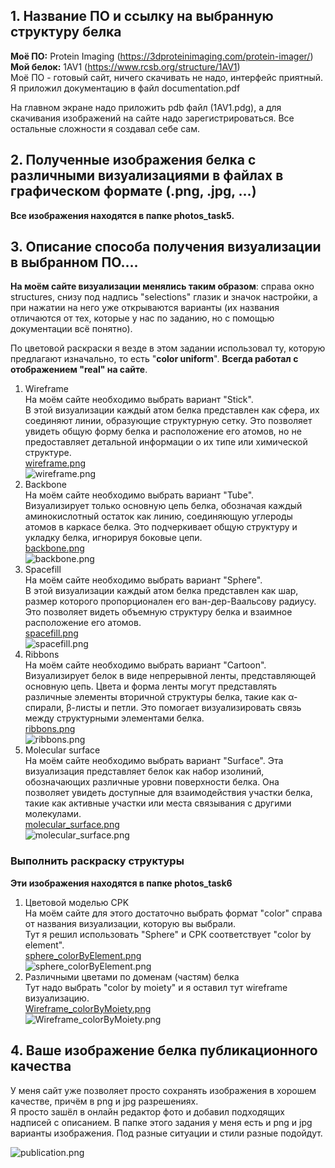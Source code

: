 ## 1. Название ПО и ссылку на выбранную структуру белка

**Моё ПО:** Protein Imaging (https://3dproteinimaging.com/protein-imager/)  
**Мой белок:** 1AV1 (https://www.rcsb.org/structure/1AV1)  
Моё ПО - готовый сайт, ничего скачивать не надо, интерфейс приятный.  
Я приложил документацию в файл documentation.pdf  

На главном экране надо приложить pdb файл (1AV1.pdg), а для скачивания изображений на сайте надо зарегистрироваться. Все остальные сложности я создавал себе сам.

## 2. Полученные изображения белка с различными визуализациями в файлах в графическом формате (.png, .jpg, …)
**Все изображения находятся в папке photos_task5.**

## 3. Описание способа получения визуализации в выбранном ПО....
**На моём сайте визуализации менялись таким образом**: справа окно structures, снизу под надпись "selections" глазик и значок настройки, а при нажатии на него уже открываются варианты (их названия отличаются от тех, которые у нас по заданию, но с помощью документации всё понятно).  

По цветовой раскраски я везде в этом задании использовал ту, которую предлагают изначально, то есть "**color uniform**". **Всегда работал с отображением "real" на сайте**.

1) Wireframe  
На моём сайте необходимо выбрать вариант "Stick".  
В этой визуализации каждый атом белка представлен как сфера, их соединяют линии, образующие структурную сетку. Это позволяет увидеть общую форму белка и расположение его атомов, но не предоставляет детальной информации о их типе или химической структуре.  
[wireframe.png](photos_task5%2Fwireframe.png)  
![wireframe.png](photos_task5%2Fwireframe.png)
2) Backbone  
На моём сайте необходимо выбрать вариант "Tube".  
Визуализирует только основную цепь белка, обозначая каждый аминокислотный остаток как линию, соединяющую углероды атомов в каркасе белка. Это подчеркивает общую структуру и укладку белка, игнорируя боковые цепи.  
[backbone.png](photos_task5%2Fbackbone.png)  
![backbone.png](photos_task5%2Fbackbone.png)
3) Spacefill  
На моём сайте необходимо выбрать вариант "Sphere".  
В этой визуализации каждый атом белка представлен как шар, размер которого пропорционален его ван-дер-Ваальсову радиусу. Это позволяет видеть объемную структуру белка и взаимное расположение его атомов.  
[spacefill.png](photos_task5%2Fspacefill.png)  
![spacefill.png](photos_task5%2Fspacefill.png)
4) Ribbons  
На моём сайте необходимо выбрать вариант "Cartoon".  
Визуализирует белок в виде непрерывной ленты, представляющей основную цепь. Цвета и форма ленты могут представлять различные элементы вторичной структуры белка, такие как α-спирали, β-листы и петли. Это помогает визуализировать связь между структурными элементами белка.  
[ribbons.png](photos_task5%2Fribbons.png)  
![ribbons.png](photos_task5%2Fribbons.png)
5) Molecular surface  
На моём сайте необходимо выбрать вариант "Surface".
Эта визуализация представляет белок как набор изолиний, обозначающих различные уровни поверхности белка. Она позволяет увидеть доступные для взаимодействия участки белка, такие как активные участки или места связывания с другими молекулами.  
[molecular_surface.png](photos_task5%2Fmolecular_surface.png)  
![molecular_surface.png](photos_task5%2Fmolecular_surface.png)

### Выполнить раскраску структуры
**Эти изображения находятся в папке photos_task6**
1) Цветовой моделью CPK  
На моём сайте для этого достаточно выбрать формат "color" справа от названия визуализации, которую вы выбрали.  
Тут я решил использовать "Sphere" и СРК соответствует "color by element".  
[sphere_colorByElement.png](photos_tak6%2Fsphere_colorByElement.png)  
![sphere_colorByElement.png](photos_tak6%2Fsphere_colorByElement.png)
2) Различными цветами по доменам (частям) белка  
Тут надо выбрать "color by moiety" и я оставил тут wireframe визуализацию.  
[Wireframe_colorByMoiety.png](photos_tak6%2FWireframe_colorByMoiety.png)  
![Wireframe_colorByMoiety.png](photos_tak6%2FWireframe_colorByMoiety.png)

## 4. Ваше изображение белка публикационного качества
У меня сайт уже позволяет просто сохранять изображения в хорошем качестве, причём в png и jpg разрешениях.  
Я просто зашёл в онлайн редактор фото и добавил подходящих надписей с описанием.
В папке этого задания у меня есть и png и jpg варианты изображения. Под разные ситуации и стили разные подойдут.

![publication.png](publication.png)